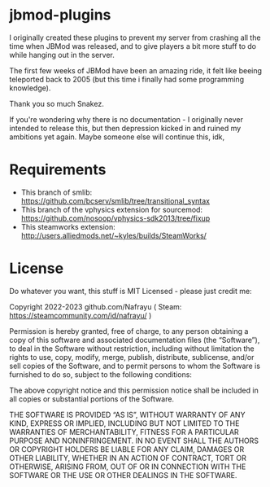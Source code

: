 # jbmod-plugins

I originally created these plugins to prevent my server from crashing all the
time when JBMod was released, and to give players a bit more stuff
to do while hanging out in the server.

The first few weeks of JBMod have been an amazing ride, it felt like beeing
teleported back to 2005 (but this time i finally had some programming knowledge).

Thank you so much Snakez.

If you're wondering why there is no documentation - I originally never intended
to release this, but then depression kicked in and ruined my ambitions yet again.
Maybe someone else will continue this, idk,


# Requirements

* This branch of smlib: https://github.com/bcserv/smlib/tree/transitional_syntax
* This branch of the vphysics extension for sourcemod: https://github.com/nosoop/vphysics-sdk2013/tree/fixup
* This steamworks extension: http://users.alliedmods.net/~kyles/builds/SteamWorks/


# License

Do whatever you want, this stuff is MIT Licensed - please just credit me:

Copyright 2022-2023 github.com/Nafrayu ( Steam: https://steamcommunity.com/id/nafrayu/ )

Permission is hereby granted, free of charge, to any person obtaining a copy of this software
and associated documentation files (the “Software”), to deal in the Software without restriction,
including without limitation the rights to use, copy, modify, merge, publish, distribute, sublicense,
and/or sell copies of the Software, and to permit persons to whom the Software is furnished to do so,
subject to the following conditions:

The above copyright notice and this permission notice shall be included
in all copies or substantial portions of the Software.

THE SOFTWARE IS PROVIDED “AS IS”, WITHOUT WARRANTY OF ANY KIND, EXPRESS OR IMPLIED, INCLUDING BUT NOT
LIMITED TO THE WARRANTIES OF MERCHANTABILITY, FITNESS FOR A PARTICULAR PURPOSE AND NONINFRINGEMENT.
IN NO EVENT SHALL THE AUTHORS OR COPYRIGHT HOLDERS BE LIABLE FOR ANY CLAIM, DAMAGES OR OTHER LIABILITY,
WHETHER IN AN ACTION OF CONTRACT, TORT OR OTHERWISE, ARISING FROM, OUT OF OR IN CONNECTION WITH THE
SOFTWARE OR THE USE OR OTHER DEALINGS IN THE SOFTWARE.

